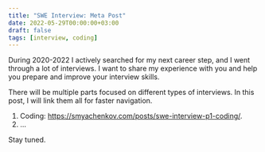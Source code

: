 ```yaml
---
title: "SWE Interview: Meta Post" 
date: 2022-05-29T00:00:00+03:00
draft: false
tags: [interview, coding]
---
```


During 2020-2022 I actively searched for my next career step, and I went through a lot of interviews. I want to share my experience with you and help you prepare and improve your interview skills.


There will be multiple parts focused on different types of interviews. In this post, I will link them all for faster navigation.

1. Coding: https://smyachenkov.com/posts/swe-interview-p1-coding/.
2. ...

Stay tuned.
